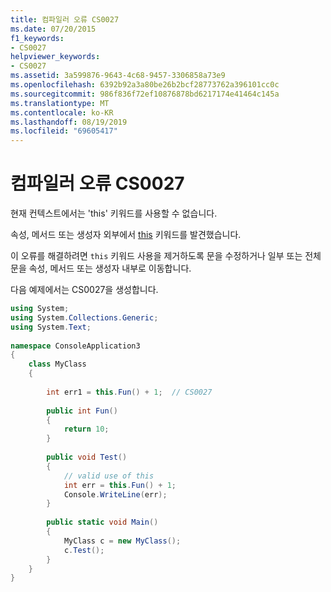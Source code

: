```yaml
---
title: 컴파일러 오류 CS0027
ms.date: 07/20/2015
f1_keywords:
- CS0027
helpviewer_keywords:
- CS0027
ms.assetid: 3a599876-9643-4c68-9457-3306858a73e9
ms.openlocfilehash: 6392b92a3a80be26b2bcf28773762a396101cc0c
ms.sourcegitcommit: 986f836f72ef10876878bd6217174e41464c145a
ms.translationtype: MT
ms.contentlocale: ko-KR
ms.lasthandoff: 08/19/2019
ms.locfileid: "69605417"
---
```

# <a name="compiler-error-cs0027"></a>컴파일러 오류 CS0027
현재 컨텍스트에서는 'this' 키워드를 사용할 수 없습니다.  
  
 속성, 메서드 또는 생성자 외부에서 [this](../language-reference/keywords/this.md) 키워드를 발견했습니다.  
  
 이 오류를 해결하려면 `this` 키워드 사용을 제거하도록 문을 수정하거나 일부 또는 전체 문을 속성, 메서드 또는 생성자 내부로 이동합니다.  
  
 다음 예제에서는 CS0027을 생성합니다.  
  
```csharp  
using System;  
using System.Collections.Generic;  
using System.Text;  
  
namespace ConsoleApplication3  
{  
    class MyClass  
    {  
  
        int err1 = this.Fun() + 1;  // CS0027   
  
        public int Fun()  
        {  
            return 10;  
        }  
  
        public void Test()  
        {  
            // valid use of this  
            int err = this.Fun() + 1;  
            Console.WriteLine(err);  
        }  
  
        public static void Main()  
        {  
            MyClass c = new MyClass();  
            c.Test();  
        }  
    }  
}  
```
